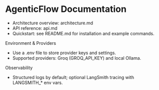 # AgenticFlow Documentation

- Architecture overview: architecture.md
- API reference: api.md
- Quickstart: see README.md for installation and example commands.

Environment & Providers
- Use a .env file to store provider keys and settings.
- Supported providers: Groq (GROQ_API_KEY) and local Ollama.

Observability
- Structured logs by default; optional LangSmith tracing with LANGSMITH_* env vars.
